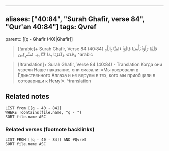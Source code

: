
---
aliases: ["40:84", "Surah Ghafir, verse 84", "Qur'an 40:84"]
tags: Qvref
---

parent:: [[q - Ghafir (40)|Ghafir]]

> [!arabic]+ Surah Ghafir, Verse 84 (40:84)
> <span class="quran-arabic">فَلَمَّا رَأَوْا۟ بَأْسَنَا قَالُوٓا۟ ءَامَنَّا بِٱللَّهِ وَحْدَهُۥ وَكَفَرْنَا بِمَا كُنَّا بِهِۦ مُشْرِكِينَ</span>
^arabic

> [!translation]+ Surah Ghafir, Verse 84 (40:84) - Translation
> Когда они узрели Наше наказание, они сказали: «Мы уверовали в Единственного Аллаха и не веруем в тех, кого мы приобщали в сотоварищи к Нему!».
^translation



## Related notes
```dataview
LIST from [[q - 40 - 84]]
WHERE !contains(file.name, "q - ")
SORT file.name ASC
```

### Related verses (footnote backlinks)
```dataview
LIST FROM [[q - 40 - 84]] AND #Qvref
SORT file.name ASC
```

